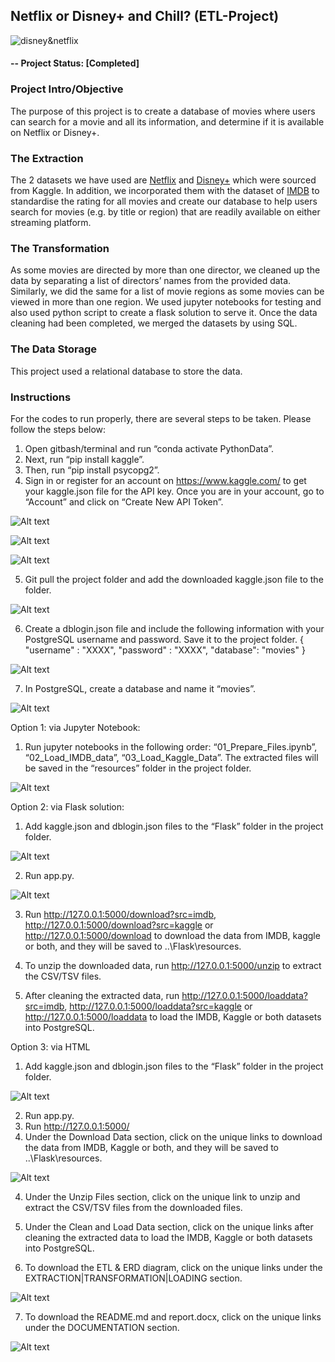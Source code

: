 ## Netflix or Disney+ and Chill? (ETL-Project)

![disney&netflix](https://cdn.wccftech.com/wp-content/uploads/2020/02/netvsdis-1024x614-1.jpg)

#### -- Project Status: [Completed]

### Project Intro/Objective

The purpose of this project is to create a database of movies where users can search for a movie and all its information, and determine if it is available on Netflix or Disney+.

### The Extraction

The 2 datasets we have used are [Netflix](https://www.kaggle.com/shivamb/netflix-shows) and [Disney+](https://www.kaggle.com/unanimad/disney-plus-shows) which were sourced from Kaggle. In addition, we incorporated them with the dataset of [IMDB](https://www.imdb.com/interfaces/) to standardise the rating for all movies and create our database to help users search for movies (e.g. by title or region) that are readily available on either streaming platform. 

### The Transformation

As some movies are directed by more than one director, we cleaned up the data by 
separating a list of directors’ names from the provided data. Similarly, we did the same for a list of movie regions as some movies can be viewed in more than one region. We used jupyter notebooks for testing and also used python script to create a flask solution to serve it. Once the data cleaning had been completed, we merged the datasets by using SQL. 

### The Data Storage

This project used a relational database to store the data.

### Instructions  

For the codes to run properly, there are several steps to be taken.
Please follow the steps below:

1. Open gitbash/terminal and run “conda activate PythonData”.
2. Next, run “pip install kaggle”.
3. Then, run “pip install psycopg2”.
4. Sign in or register for an account on https://www.kaggle.com/ to get your kaggle.json file for the API key. 
Once you are in your account, go to “Account” and click on “Create New API Token”. 

![Alt text](images/kaggle.png?raw=true "Kaggle")

![Alt text](images/account.png?raw=true "Account")

![Alt text](images/api.png?raw=true "API")

5. Git pull the project folder and add the downloaded kaggle.json file to the folder.

![Alt text](images/root.png?raw=true "root")

6. Create a dblogin.json file and include the following information with your PostgreSQL username and password.  Save it to the project folder. 
    {
        "username" : "XXXX",
        "password" : "XXXX",
        "database": "movies"
    }

![Alt text](images/root2.png?raw=true "root")

7. In PostgreSQL, create a database and name it “movies”. 

![Alt text](images/postgresql.png?raw=true "PostgreSQL")

Option 1: via Jupyter Notebook: 
1. Run jupyter notebooks in the following order:  “01_Prepare_Files.ipynb”, “02_Load_IMDB_data”, “03_Load_Kaggle_Data”. The extracted files will be saved in the “resources” folder in the project folder. 

![Alt text](images/resources.png?raw=true "Resources")

Option 2: via Flask solution: 
1. Add kaggle.json and dblogin.json files to the “Flask” folder in the project folder. 

![Alt text](images/flask.png?raw=true "Flask")

2. Run app.py.

![Alt text](images/flaskresources.png?raw=true "Resources")

3. Run http://127.0.0.1:5000/download?src=imdb, http://127.0.0.1:5000/download?src=kaggle or http://127.0.0.1:5000/download to download the data from IMDB, kaggle or both, and they will be saved to ..\Flask\resources.
4. To unzip the downloaded data, run http://127.0.0.1:5000/unzip to extract the CSV/TSV files.

5. After cleaning the extracted data, run http://127.0.0.1:5000/loaddata?src=imdb, http://127.0.0.1:5000/loaddata?src=kaggle 
or http://127.0.0.1:5000/loaddata to load the IMDB, Kaggle or both datasets into PostgreSQL.


Option 3: via HTML
1. Add kaggle.json and dblogin.json files to the “Flask” folder in the project folder. 

![Alt text](images/flask.png?raw=true "Flask")

2. Run app.py.
3. Run http://127.0.0.1:5000/
3. Under the Download Data section, click on the unique links to download the data from IMDB, Kaggle or both, and they will be saved to ..\Flask\resources. 

![Alt text](images/datapreparation.png?raw=true "Preparation")

4. Under the Unzip Files section, click on the unique link to unzip and extract the CSV/TSV files from the downloaded files.

5. Under the Clean and Load Data section, click on the unique links after cleaning the extracted data to load the IMDB, Kaggle or both datasets into PostgreSQL.

6. To download the ETL & ERD diagram, click on the unique links under the EXTRACTION|TRANSFORMATION|LOADING section.

![Alt text](images/ETL.png?raw=true "ETL")

7. To download the README.md and report.docx, click on the unique links under the DOCUMENTATION section.

![Alt text](images/documentation.png?raw=true "Documentation")


